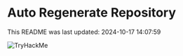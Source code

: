 # Auto Regenerate Repository

This README was last updated: 2024-10-17 14:07:59

 ![TryHackMe](https://tryhackme.com/badge/533634)